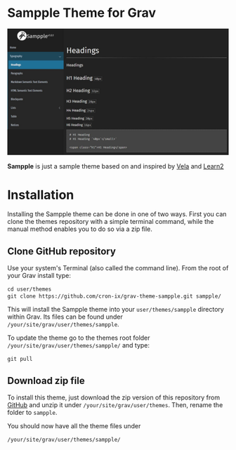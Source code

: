 # Sampple Theme for Grav

![](assets/screenshot.jpg)

**Sampple** is just a sample theme based on and inspired by [Vela](https://github.com/danzinger/grav-theme-vela) and [Learn2](https://github.com/getgrav/grav-theme-learn2)

# Installation

Installing the Sampple theme can be done in one of two ways. First you can clone the themes repository with a simple terminal command, while the manual method enables you to do so via a zip file. 

## Clone GitHub repository

Use your system's Terminal (also called the command line).  From the root of your Grav install type:

    cd user/themes 
    git clone https://github.com/cron-ix/grav-theme-sampple.git sampple/


This will install the Sampple theme into your `user/themes/sampple` directory within Grav. Its files can be found under `/your/site/grav/user/themes/sampple`.

To update the theme go to the themes root folder `/your/site/grav/user/themes/sampple/` and type:

    git pull


## Download zip file

To install this theme, just download the zip version of this repository from [GitHub](https://github.com/cron-ix/grav-theme-sampple) and unzip it under `/your/site/grav/user/themes`. Then, rename the folder to `sampple`.

You should now have all the theme files under

    /your/site/grav/user/themes/sampple/